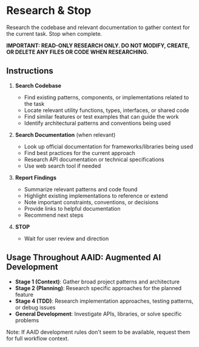 # Research & Stop

Research the codebase and relevant documentation to gather context for the current task. Stop when complete.

**IMPORTANT: READ-ONLY RESEARCH ONLY. DO NOT MODIFY, CREATE, OR DELETE ANY FILES OR CODE WHEN RESEARCHING.**

## Instructions

1. **Search Codebase**

   - Find existing patterns, components, or implementations related to the task
   - Locate relevant utility functions, types, interfaces, or shared code
   - Find similar features or test examples that can guide the work
   - Identify architectural patterns and conventions being used

2. **Search Documentation** (when relevant)

   - Look up official documentation for frameworks/libraries being used
   - Find best practices for the current approach
   - Research API documentation or technical specifications
   - Use web search tool if needed

3. **Report Findings**

   - Summarize relevant patterns and code found
   - Highlight existing implementations to reference or extend
   - Note important constraints, conventions, or decisions
   - Provide links to helpful documentation
   - Recommend next steps

4. **STOP**
   - Wait for user review and direction

## Usage Throughout AAID: Augmented AI Development

- **Stage 1 (Context)**: Gather broad project patterns and architecture
- **Stage 2 (Planning)**: Research specific approaches for the planned feature
- **Stage 4 (TDD)**: Research implementation approaches, testing patterns, or debug issues
- **General Development**: Investigate APIs, libraries, or solve specific problems

Note: If AAID development rules don't seem to be available, request them for full workflow context.
